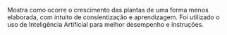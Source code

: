 Mostra como ocorre o crescimento das plantas de uma forma menos elaborada, com intuito de consientização e aprendizagem.
Foi utilizado o uso de Inteligência Artificial para melhor desempenho e instruções.
